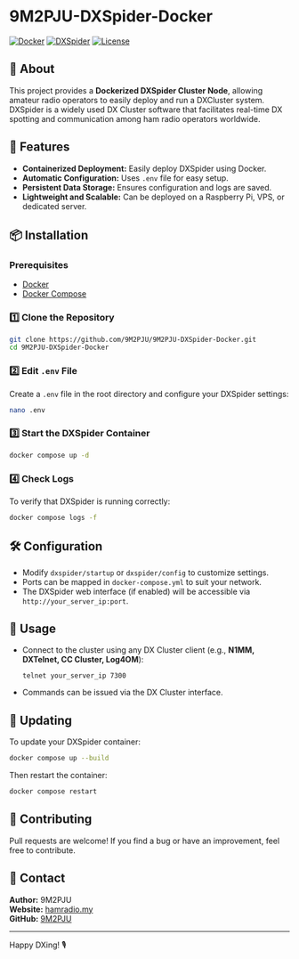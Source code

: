 # 9M2PJU-DXSpider-Docker

[![Docker](https://img.shields.io/badge/Docker-Enabled-blue)](https://www.docker.com/)
[![DXSpider](https://img.shields.io/badge/DXSpider-Cluster-red)](http://www.dxcluster.org/)
[![License](https://img.shields.io/badge/License-MIT-green)](LICENSE)

## 📌 About
This project provides a **Dockerized DXSpider Cluster Node**, allowing amateur radio operators to easily deploy and run a DXCluster system. DXSpider is a widely used DX Cluster software that facilitates real-time DX spotting and communication among ham radio operators worldwide.

## 🚀 Features
- **Containerized Deployment:** Easily deploy DXSpider using Docker.
- **Automatic Configuration:** Uses `.env` file for easy setup.
- **Persistent Data Storage:** Ensures configuration and logs are saved.
- **Lightweight and Scalable:** Can be deployed on a Raspberry Pi, VPS, or dedicated server.

## 📦 Installation
### Prerequisites
- [Docker](https://docs.docker.com/get-docker/)
- [Docker Compose](https://docs.docker.com/compose/install/)

### 1️⃣ Clone the Repository
```bash
git clone https://github.com/9M2PJU/9M2PJU-DXSpider-Docker.git
cd 9M2PJU-DXSpider-Docker
```

### 2️⃣ Edit `.env` File
Create a `.env` file in the root directory and configure your DXSpider settings:
```bash
nano .env
```

### 3️⃣ Start the DXSpider Container
```bash
docker compose up -d
```

### 4️⃣ Check Logs
To verify that DXSpider is running correctly:
```bash
docker compose logs -f
```

## 🛠 Configuration
- Modify `dxspider/startup` or `dxspider/config` to customize settings.
- Ports can be mapped in `docker-compose.yml` to suit your network.
- The DXSpider web interface (if enabled) will be accessible via `http://your_server_ip:port`.

## 📡 Usage
- Connect to the cluster using any DX Cluster client (e.g., **N1MM, DXTelnet, CC Cluster, Log4OM**):
  ```
  telnet your_server_ip 7300
  ```
- Commands can be issued via the DX Cluster interface.

## 🔄 Updating
To update your DXSpider container:
```bash
docker compose up --build
```
Then restart the container:
```bash
docker compose restart
```

## 🤝 Contributing
Pull requests are welcome! If you find a bug or have an improvement, feel free to contribute.

## 📧 Contact
**Author:** 9M2PJU  
**Website:** [hamradio.my](https://hamradio.my)  
**GitHub:** [9M2PJU](https://github.com/9M2PJU)  

---
Happy DXing! 🎙️


